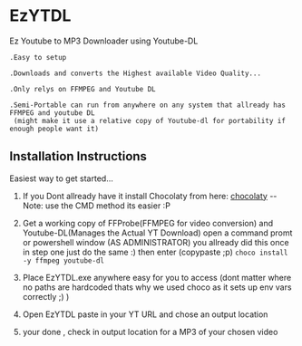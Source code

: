 # EzYTDL
  Ez Youtube to MP3 Downloader using Youtube-DL
    
    .Easy to setup
    
    .Downloads and converts the Highest available Video Quality...
    
    .Only relys on FFMPEG and Youtube DL
    
    .Semi-Portable can run from anywhere on any system that allready has FFMPEG and youtube DL
     (might make it use a relative copy of Youtube-dl for portability if enough people want it)
## Installation Instructions

Easiest way to get started...

1. If you Dont allready have it install Chocolaty from here: [chocolaty](https://chocolatey.org/)
  --Note: use the CMD method its easier :P
  
2. Get a working copy of FFProbe(FFMPEG for video conversion) and Youtube-DL(Manages the Actual YT Download)
  open a command promt or powershell window (AS ADMINISTRATOR) you allready did this once in step one
 just do the same :)
 then enter (copypaste ;p) ```choco install -y ffmpeg youtube-dl```
 
3. Place EzYTDL.exe anywhere easy for you to access (dont matter where no paths are hardcoded thats why we used choco as it sets up env vars correctly ;) )

4. Open EzYTDL paste in your YT URL and chose an output location 

5. your done , check in output location for a MP3 of your chosen video
